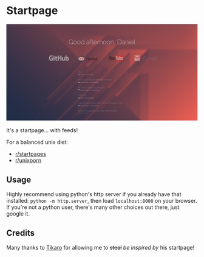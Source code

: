 # Startpage

![Example_Gif](docs/example.gif)

It's a startpage... with feeds!

For a balanced unix diet:
* [r/startpages](https://www.reddit.com/r/startpages/)
* [r/unixporn](https://www.reddit.com/r/unixporn/)

## Usage

Highly recommend using python's http server if you already have that installed: `python -m http.server`, then load `localhost:8000` on your browser. If you're not a python user, there's many other choices out there, just google it.

## Credits

Many thanks to [Tikaro](https://github.com/0-Tikaro) for allowing me to ~~steal~~ *be inspired by* his startpage!